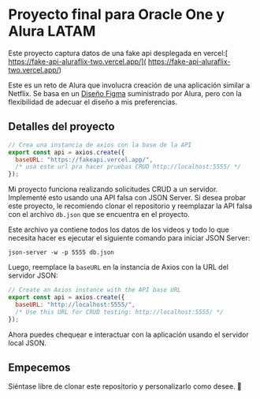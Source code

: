 # Proyecto final para Oracle One y Alura LATAM

Este proyecto captura datos de una fake api desplegada en vercel:[
https://fake-api-aluraflix-two.vercel.app/](
https://fake-api-aluraflix-two.vercel.app/)

Este es un reto de Alura que involucra creación de una aplicación similar a Netflix.
Se basa en un [Diseño Figma](https://www.figma.com/file/jWsqqszcgLAecpsJArCVgI/AluraFlix-ESP-(Copy)?type=design&mode=design&t=SeuJUCGHT8jWQiZf-1) suministrado por Alura, pero con la flexibilidad de adecuar el diseño a mis preferencias.


## Detalles del proyecto
```javascript
// Crea una instancia de axios con la base de la API
export const api = axios.create({
  baseURL: "https://fakeapi.vercel.app/",
  /* usa este url pra hacer pruebas CRUD http://localhost:5555/ */
});
```

Mi proyecto funciona realizando solicitudes CRUD a un servidor. Implementé esto usando una API falsa con JSON Server. Si desea probar este proyecto, le recomiendo clonar el repositorio y reemplazar la API falsa con el archivo `db.json` que se encuentra en el proyecto.

Este archivo ya contiene todos los datos de los videos y todo lo que necesita hacer es ejecutar el siguiente comando para iniciar JSON Server:

```shell
json-server -w -p 5555 db.json
```

Luego, reemplace la `baseURL` en la instancia de Axios con la URL del servidor JSON:

```javascript
// Create an Axios instance with the API base URL
export const api = axios.create({
  baseURL: "http://localhost:5555/",
  /* Use this URL for CRUD testing: http://localhost:5555/ */
});
```

Ahora puedes chequear e interactuar con la aplicación usando el servidor local JSON.

## Empecemos

Siéntase libre de clonar este repositorio y personalizarlo como desee. 💙
